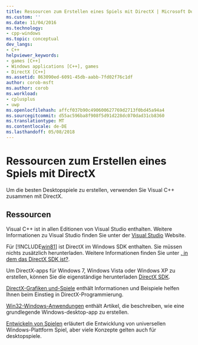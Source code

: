 ```yaml
---
title: Ressourcen zum Erstellen eines Spiels mit DirectX | Microsoft Docs
ms.custom: ''
ms.date: 11/04/2016
ms.technology:
- cpp-windows
ms.topic: conceptual
dev_langs:
- C++
helpviewer_keywords:
- games [C++]
- Windows applications [C++], games
- DirectX [C++]
ms.assetid: 863090ed-6091-45db-aabb-7fd02f76c1df
author: corob-msft
ms.author: corob
ms.workload:
- cplusplus
- uwp
ms.openlocfilehash: affcf037b90c490600627769d2713f0bd45a94a4
ms.sourcegitcommit: d55ac596ba8f908f5d91d228dc070dad31cb8360
ms.translationtype: MT
ms.contentlocale: de-DE
ms.lasthandoff: 05/08/2018
---
```

# <a name="resources-for-creating-a-game-using-directx"></a>Ressourcen zum Erstellen eines Spiels mit DirectX
Um die besten Desktopspiele zu erstellen, verwenden Sie Visual C++ zusammen mit DirectX.  
  
## <a name="resources"></a>Ressourcen  
 Visual C++ ist in allen Editionen von Visual Studio enthalten. Weitere Informationen zu Visual Studio finden Sie unter der [Visual Studio](http://www.visualstudio.com/) Website.  
  
 Für [!INCLUDE[win81](../misc/includes/win81_md.md)] ist DirectX im Windows SDK enthalten. Sie müssen nichts zusätzlich herunterladen. Weitere Informationen finden Sie unter [, in dem das DirectX SDK ist?](http://msdn.microsoft.com/library/windows/desktop/ee663275.aspx).  
  
 Um DirectX-apps für Windows 7, Windows Vista oder Windows XP zu erstellen, können Sie die eigenständige herunterladen [DirectX SDK](http://www.microsoft.com/download/details.aspx?displaylang=en&id=6812).  
  
 [DirectX-Grafiken und-Spiele](http://msdn.microsoft.com/library/windows/desktop/ee663274\(v=vs.85\).aspx) enthält Informationen und Beispiele helfen Ihnen beim Einstieg in DirectX-Programmierung.  
  
 [Win32-Windows-Anwendungen](../windows/windows-desktop-applications-cpp.md) enthält Artikel, die beschreiben, wie eine grundlegende Windows-desktop-app zu erstellen.  
  
 [Entwickeln von Spielen](http://msdn.microsoft.com/library/windows/apps/hh452744.aspx) erläutert die Entwicklung von universellen Windows-Plattform Spiel, aber viele Konzepte gelten auch für desktopspiele.